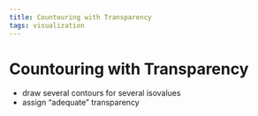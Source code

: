 ```yaml
---
title: Countouring with Transparency
tags: visualization
---
```


# Countouring with Transparency
- draw several contours for several isovalues
- assign “adequate” transparency









































































